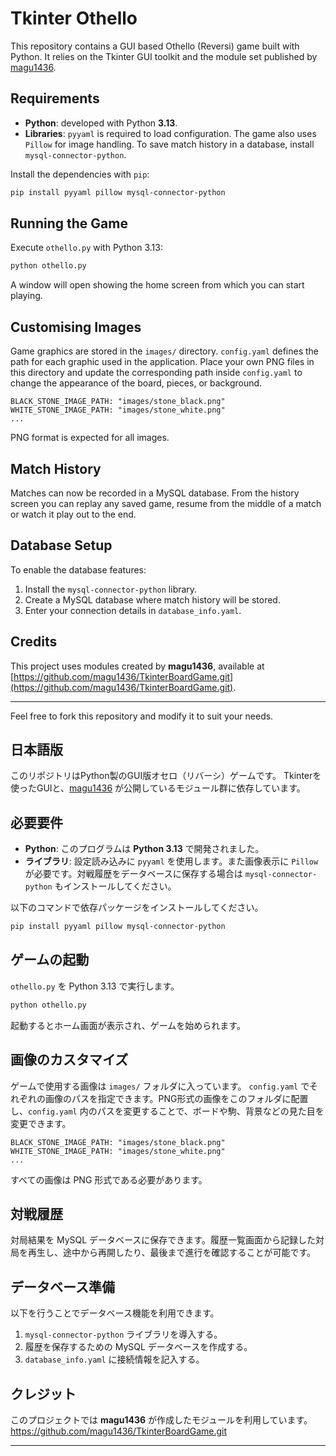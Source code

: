 # Tkinter Othello

This repository contains a GUI based Othello (Reversi) game built with Python.
It relies on the Tkinter GUI toolkit and the module set published by
[magu1436](https://github.com/magu1436/TkinterBoardGame.git).

## Requirements

- **Python**: developed with Python **3.13**.
 - **Libraries**: `pyyaml` is required to load configuration. The game also uses
  `Pillow` for image handling. To save match history in a database, install
  `mysql-connector-python`.

Install the dependencies with `pip`:

```bash
pip install pyyaml pillow mysql-connector-python
```

## Running the Game

Execute `othello.py` with Python 3.13:

```bash
python othello.py
```

A window will open showing the home screen from which you can start playing.

## Customising Images

Game graphics are stored in the `images/` directory. `config.yaml` defines the
path for each graphic used in the application. Place your own PNG files in this
directory and update the corresponding path inside `config.yaml` to change the
appearance of the board, pieces, or background.

```
BLACK_STONE_IMAGE_PATH: "images/stone_black.png"
WHITE_STONE_IMAGE_PATH: "images/stone_white.png"
...
```

PNG format is expected for all images.

## Match History

Matches can now be recorded in a MySQL database. From the history screen you
can replay any saved game, resume from the middle of a match or watch it play
out to the end.

## Database Setup

To enable the database features:

1. Install the `mysql-connector-python` library.
2. Create a MySQL database where match history will be stored.
3. Enter your connection details in `database_info.yaml`.

## Credits

This project uses modules created by **magu1436**, available at
[https://github.com/magu1436/TkinterBoardGame.git](https://github.com/magu1436/TkinterBoardGame.git).

---
Feel free to fork this repository and modify it to suit your needs.

## 日本語版

このリポジトリはPython製のGUI版オセロ（リバーシ）ゲームです。
Tkinterを使ったGUIと、[magu1436](https://github.com/magu1436/TkinterBoardGame.git) が公開しているモジュール群に依存しています。

## 必要要件

- **Python**: このプログラムは **Python 3.13** で開発されました。
- **ライブラリ**: 設定読み込みに `pyyaml` を使用します。また画像表示に `Pillow`
  が必要です。対戦履歴をデータベースに保存する場合は
  `mysql-connector-python` もインストールしてください。

以下のコマンドで依存パッケージをインストールしてください。

```bash
pip install pyyaml pillow mysql-connector-python
```

## ゲームの起動

`othello.py` を Python 3.13 で実行します。

```bash
python othello.py
```

起動するとホーム画面が表示され、ゲームを始められます。

## 画像のカスタマイズ

ゲームで使用する画像は `images/` フォルダに入っています。
`config.yaml` でそれぞれの画像のパスを指定できます。PNG形式の画像をこのフォルダに配置し、`config.yaml` 内のパスを変更することで、ボードや駒、背景などの見た目を変更できます。

```
BLACK_STONE_IMAGE_PATH: "images/stone_black.png"
WHITE_STONE_IMAGE_PATH: "images/stone_white.png"
...
```

すべての画像は PNG 形式である必要があります。

## 対戦履歴

対局結果を MySQL データベースに保存できます。履歴一覧画面から記録した対局を再生し、途中から再開したり、最後まで進行を確認することが可能です。

## データベース準備

以下を行うことでデータベース機能を利用できます。

1. `mysql-connector-python` ライブラリを導入する。
2. 履歴を保存するための MySQL データベースを作成する。
3. `database_info.yaml` に接続情報を記入する。

## クレジット

このプロジェクトでは **magu1436** が作成したモジュールを利用しています。  
https://github.com/magu1436/TkinterBoardGame.git

---

